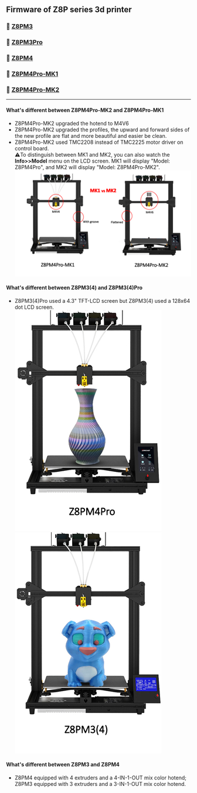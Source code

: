 ## Firmware of Z8P series 3d printer
### :file_folder: [Z8PM3](./Z8PM3/)
### :file_folder: [Z8PM3Pro](./Z8PM3Pro/)
### :file_folder: [Z8PM4](./Z8PM4/)
### :file_folder: [Z8PM4Pro-MK1](./Z8PM4Pro-MK1/)
### :file_folder: [Z8PM4Pro-MK2](./Z8PM4Pro-MK2/)

-----
#### What's different between Z8PM4Pro-MK2 and Z8PM4Pro-MK1
- Z8PM4Pro-MK2 upgraded the hotend to M4V6
- Z8PM4Pro-MK2 upgraded the profiles, the upward and forward sides of the new profile are flat and more beautiful and easier be clean.
- Z8PM4Pro-MK2 used TMC2208 instead of TMC2225 motor driver on control board.    
:warning:To distinguish between MK1 and MK2, you can also watch the **Info>>Model** menu on the LCD screen. MK1 will display "Model: Z8PM4Pro", and MK2 will display "Model: Z8PM4Pro-MK2".
![](./MK1vsMK2.jpg)

#### What's different between Z8PM3(4) and Z8PM3(4)Pro
- Z8PM3(4)Pro used a 4.3" TFT-LCD screen but Z8PM3(4) used a 128x64 dot LCD screen.      
 ![](./Z8PM4Pro.jpg) ![](./Z8PM3.jpg)

#### What's different between Z8PM3 and Z8PM4
- Z8PM4 equipped with 4 extruders and a 4-IN-1-OUT mix color hotend; Z8PM3 equipped with 3 extruders and a 3-IN-1-OUT mix color hotend.
